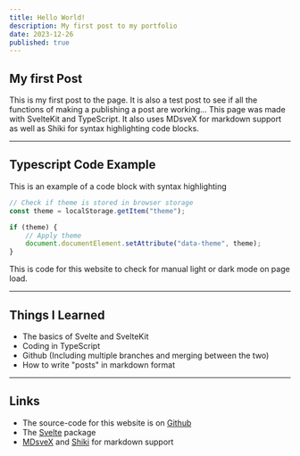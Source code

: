 ```yaml
---
title: Hello World!
description: My first post to my portfolio
date: 2023-12-26
published: true
---
```


## My first Post

This is my first post to the page. It is also a test post to see if all the functions of making a publishing a post are working...
This page was made with SvelteKit and TypeScript. It also uses MDsveX for markdown support as well as Shiki for syntax highlighting code blocks.

---

## Typescript Code Example

This is an example of a code block with syntax highlighting

```ts
// Check if theme is stored in browser storage
const theme = localStorage.getItem("theme");

if (theme) {
    // Apply theme
    document.documentElement.setAttribute("data-theme", theme);
}
```

This is code for this website to check for manual light or dark mode on page load.

---

## Things I Learned

-   The basics of Svelte and SvelteKit
-   Coding in TypeScript
-   Github (Including multiple branches and merging between the two)
-   How to write "posts" in markdown format

---

## Links

-   The source-code for this website is on [Github](https://github.com/Samxarifa/Portfolio_Svelte)
-   The [Svelte](https://kit.svelte.dev/) package
-   [MDsveX](https://mdsvex.com/) and [Shiki](https://shiki.matsu.io/) for markdown support

